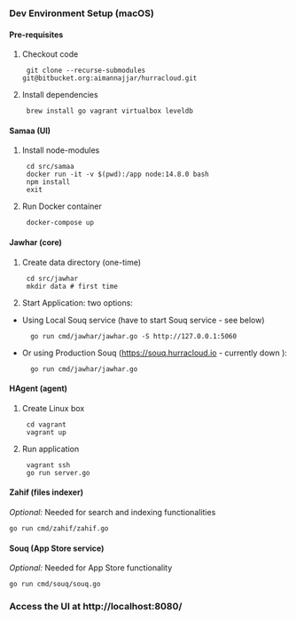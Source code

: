 ### Dev Environment Setup (macOS)

#### Pre-requisites

1. Checkout code

        git clone --recurse-submodules git@bitbucket.org:aimannajjar/hurracloud.git


2. Install dependencies

        brew install go vagrant virtualbox leveldb


#### Samaa (UI)

1. Install node-modules

        cd src/samaa
        docker run -it -v $(pwd):/app node:14.8.0 bash
        npm install
        exit

2. Run Docker container

        docker-compose up


#### Jawhar (core)
1. Create data directory (one-time)

        cd src/jawhar
        mkdir data # first time

2. Start Application: two options:  

- Using Local Souq service (have to start Souq service - see below)

        go run cmd/jawhar/jawhar.go -S http://127.0.0.1:5060


- Or using Production Souq (https://souq.hurracloud.io - currently down ):

        go run cmd/jawhar/jawhar.go 


#### HAgent (agent)
1. Create Linux box

        cd vagrant
        vagrant up

2. Run application

        vagrant ssh
        go run server.go


#### Zahif (files indexer)
*Optional:* Needed for search and indexing functionalities
```
go run cmd/zahif/zahif.go
```

#### Souq (App Store service)
*Optional:* Needed for App Store functionality
```
go run cmd/souq/souq.go
```

### Access the UI at http://localhost:8080/